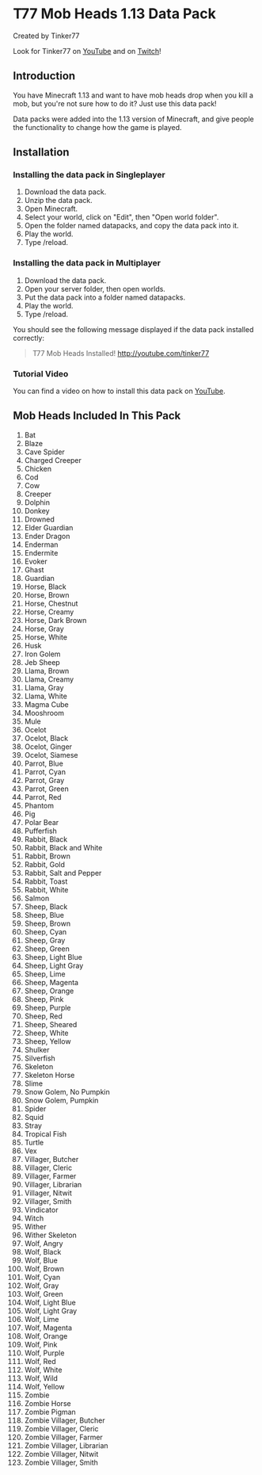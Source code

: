 # T77 Mob Heads 1.13 Data Pack
Created by Tinker77

Look for Tinker77 on [YouTube](http://youtube.com/tinker77) and on [Twitch](http://twitch.tv/tinker77live)! 

## Introduction
You have Minecraft 1.13 and want to have mob heads drop when you kill a mob, but you're not sure how to do it?  Just use this data pack!

Data packs were added into the 1.13 version of Minecraft, and give people the functionality to change how the game is played.

## Installation
### Installing the data pack in Singleplayer
1. Download the data pack.  
2. Unzip the data pack.
3. Open Minecraft.
4. Select your world, click on "Edit", then "Open world folder".
5. Open the folder named datapacks, and copy the data pack into it.
6. Play the world.
7. Type /reload.

### Installing the data pack in Multiplayer
1. Download the data pack.
2. Open your server folder, then open worlds.
3. Put the data pack into a folder named datapacks.
4. Play the world.
5. Type /reload.

You should see the following message displayed if the data pack installed correctly:
> T77 Mob Heads Installed!
> http://youtube.com/tinker77

### Tutorial Video
You can find a video on how to install this data pack on [YouTube](http://youtube.com/tinker77).

## Mob Heads Included In This Pack
1. Bat
2. Blaze
3. Cave Spider
4. Charged Creeper
5. Chicken
6. Cod
7. Cow
8. Creeper
9. Dolphin
10. Donkey
11. Drowned
12. Elder Guardian
13. Ender Dragon
14. Enderman
15. Endermite
16. Evoker
17. Ghast
18. Guardian
19. Horse, Black
20. Horse, Brown
21. Horse, Chestnut
22. Horse, Creamy
23. Horse, Dark Brown
24. Horse, Gray
25. Horse, White
26. Husk
27. Iron Golem
28. Jeb Sheep
29. Llama, Brown
30. Llama, Creamy
31. Llama, Gray
32. Llama, White
33. Magma Cube
34. Mooshroom
35. Mule
36. Ocelot
37. Ocelot, Black
38. Ocelot, Ginger
39. Ocelot, Siamese
40. Parrot, Blue
41. Parrot, Cyan
42. Parrot, Gray
43. Parrot, Green
44. Parrot, Red
45. Phantom
46. Pig
47. Polar Bear
48. Pufferfish
49. Rabbit, Black
50. Rabbit, Black and White
51. Rabbit, Brown
52. Rabbit, Gold
53. Rabbit, Salt and Pepper
54. Rabbit, Toast
55. Rabbit, White
56. Salmon
57. Sheep, Black
58. Sheep, Blue
59. Sheep, Brown
60. Sheep, Cyan
61. Sheep, Gray
62. Sheep, Green
63. Sheep, Light Blue
64. Sheep, Light Gray
65. Sheep, Lime
66. Sheep, Magenta
67. Sheep, Orange
68. Sheep, Pink
69. Sheep, Purple
70. Sheep, Red
71. Sheep, Sheared
72. Sheep, White
73. Sheep, Yellow
74. Shulker
75. Silverfish
76. Skeleton
77. Skeleton Horse
78. Slime
79. Snow Golem, No Pumpkin
80. Snow Golem, Pumpkin
81. Spider
82. Squid
83. Stray
84. Tropical Fish
85. Turtle
86. Vex
87. Villager, Butcher
88. Villager, Cleric
89. Villager, Farmer
90. Villager, Librarian
91. Villager, Nitwit
92. Villager, Smith
93. Vindicator
94. Witch
95. Wither
96. Wither Skeleton
97. Wolf, Angry
98. Wolf, Black
99. Wolf, Blue
100. Wolf, Brown
101. Wolf, Cyan
102. Wolf, Gray
103. Wolf, Green
104. Wolf, Light Blue
105. Wolf, Light Gray
106. Wolf, Lime
107. Wolf, Magenta
108. Wolf, Orange
109. Wolf, Pink
110. Wolf, Purple
111. Wolf, Red
112. Wolf, White
113. Wolf, Wild
114. Wolf, Yellow
115. Zombie
116. Zombie Horse
117. Zombie Pigman
118. Zombie Villager, Butcher
119. Zombie Villager, Cleric
120. Zombie Villager, Farmer
121. Zombie Villager, Librarian
122. Zombie Villager, Nitwit
123. Zombie Villager, Smith
